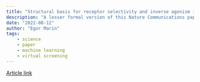 ```yaml
---
title: "Structural basis for receptor selectivity and inverse agonism in S1P5 receptors"
description: "A lesser formal version of this Nature Communications paper"
date: "2022-08-12"
author: "Egor Marin"
tags:
    - science
    - paper
    - machine learning
    - virtual screening
---
```


[Article link](https://doi.org/10.1038/s41467-022-32447-1)
